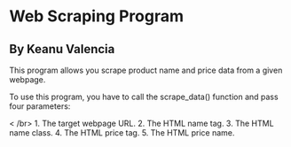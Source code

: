 <h1>Web Scraping Program</h1>
<h2>By Keanu Valencia</h2>
<p>This program allows you scrape product name and price data from a given webpage.</p>

<P>To use this program, you have to call the scrape_data() function and pass four parameters:</p>< /br>
    1. The target webpage URL.
    2. The HTML name tag.
    3. The HTML name class.
    4. The HTML price tag.
    5. The HTML price name.

